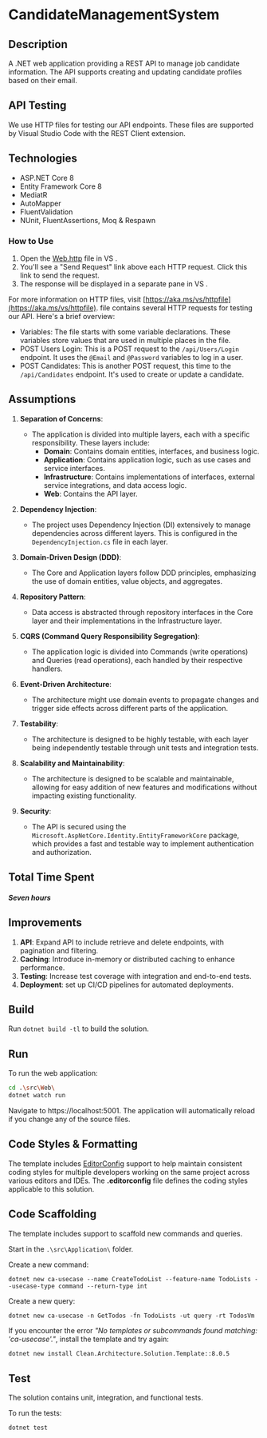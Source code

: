 ﻿# CandidateManagementSystem

## Description

A .NET web application providing a REST API to manage job candidate information. The API supports creating and updating
candidate profiles based on their email.

## API Testing

We use HTTP files for testing our API endpoints. These files are supported by Visual Studio Code with the REST Client
extension.

## Technologies

- ASP.NET Core 8
- Entity Framework Core 8
- MediatR
- AutoMapper
- FluentValidation
- NUnit, FluentAssertions, Moq & Respawn

### How to Use

1. Open the [Web.http](src%2FWeb%2FWeb.http) file in VS .
2. You'll see a "Send Request" link above each HTTP request. Click this link to send the request.
3. The response will be displayed in a separate pane in VS .

For more information on HTTP files, visit [https://aka.ms/vs/httpfile](https://aka.ms/vs/httpfile). file contains
several HTTP requests for testing our API. Here's a brief overview:

- Variables: The file starts with some variable declarations. These variables store values that are used in multiple
  places in the file.
- POST Users Login: This is a POST request to the `/api/Users/Login` endpoint. It uses the `@Email` and `@Password`
  variables to log in a user.
- POST Candidates: This is another POST request, this time to the `/api/Candidates` endpoint. It's used to create or
  update a candidate.

## Assumptions

1. **Separation of Concerns**:

    - The application is divided into multiple layers, each with a specific responsibility. These layers include:
        - **Domain**: Contains domain entities, interfaces, and business logic.
        - **Application**: Contains application logic, such as use cases and service interfaces.
        - **Infrastructure**: Contains implementations of interfaces, external service integrations, and data access
          logic.
        - **Web**: Contains the API layer.

2. **Dependency Injection**:

    - The project uses Dependency Injection (DI) extensively to manage dependencies across different layers. This is
      configured in the `DependencyInjection.cs` file in each layer.

3. **Domain-Driven Design (DDD)**:

    - The Core and Application layers follow DDD principles, emphasizing the use of domain entities, value objects, and
      aggregates.

4. **Repository Pattern**:

    - Data access is abstracted through repository interfaces in the Core layer and their implementations in the
      Infrastructure layer.

5. **CQRS (Command Query Responsibility Segregation)**:

    - The application logic is divided into Commands (write operations) and Queries (read operations), each handled by
      their respective handlers.

6. **Event-Driven Architecture**:

    - The architecture might use domain events to propagate changes and trigger side effects across different parts of
      the application.

7. **Testability**:

    - The architecture is designed to be highly testable, with each layer being independently testable through unit
      tests and integration tests.

8. **Scalability and Maintainability**:
    - The architecture is designed to be scalable and maintainable, allowing for easy addition of new features and
      modifications without impacting existing functionality.
9. **Security**:
    - The API is secured using the `Microsoft.AspNetCore.Identity.EntityFrameworkCore` package, which provides a fast
      and testable way to implement authentication and authorization.

## Total Time Spent

##### **Seven hours**

## Improvements

1. **API**: Expand API to include retrieve and delete endpoints, with pagination and filtering.
2. **Caching**: Introduce in-memory or distributed caching to enhance performance.
3. **Testing**: Increase test coverage with integration and end-to-end tests.
4. **Deployment**: set up CI/CD pipelines for automated deployments.

## Build

Run `dotnet build -tl` to build the solution.

## Run

To run the web application:

```bash
cd .\src\Web\
dotnet watch run
```

Navigate to https://localhost:5001. The application will automatically reload if you change any of the source files.

## Code Styles & Formatting

The template includes [EditorConfig](https://editorconfig.org/) support to help maintain consistent coding styles for
multiple developers working on the same project across various editors and IDEs. The **.editorconfig** file defines the
coding styles applicable to this solution.

## Code Scaffolding

The template includes support to scaffold new commands and queries.

Start in the `.\src\Application\` folder.

Create a new command:

```
dotnet new ca-usecase --name CreateTodoList --feature-name TodoLists --usecase-type command --return-type int
```

Create a new query:

```
dotnet new ca-usecase -n GetTodos -fn TodoLists -ut query -rt TodosVm
```

If you encounter the error _"No templates or subcommands found matching: 'ca-usecase'."_, install the template and try
again:

```bash
dotnet new install Clean.Architecture.Solution.Template::8.0.5
```

## Test

The solution contains unit, integration, and functional tests.

To run the tests:

```bash
dotnet test
```
